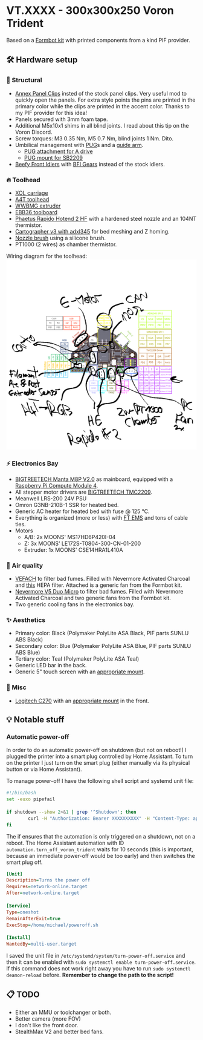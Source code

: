 # VT.XXXX - 300x300x250 Voron Trident

Based on a [Formbot kit](https://www.formbot3d.com/products/voron-trident-r1-pro-corexy-3d-printer-kit-with-best-quality-parts?VariantsId=10505) with printed components from a kind PIF provider.

## 🛠️ Hardware setup

### 🔩 Structural

* [Annex Panel Clips](https://github.com/Annex-Engineering/Annex-Engineering_User_Mods/tree/main/Printers/All_Printers/annex_dev-Panel_2020_Clips_and_Hinges) insted of the stock panel clips. Very useful mod to quickly open the panels. For extra style points the pins are printed in the primary color while the clips are printed in the accent color. Thanks to my PIF provider for this idea!
* Panels secured with 3mm foam tape.
* Additional M5x10x1 shims in all blind joints. I read about this tip on the Voron Discord.
* Screw torques: M3 0.35 Nm, M5 0.7 Nm, blind joints 1 Nm. Dito.
* Umbilical management with [PUG](https://www.printables.com/model/378567-pug-parametric-umbilical-gland/files)s and a [guide arm](https://www.printables.com/model/978123-voron-bowden-ptfe-tube-guide-arm-and-canbus-cable).
    * [PUG attachment for A drive](https://www.printables.com/model/469241-voron-trident-pug-parametric-umbilical-gland-attac)
    * [PUG mount for SB2209](https://www.printables.com/model/825825-sb2209-sb2240-mount-for-pug-new-plug)
* [Beefy Front Idlers](https://github.com/clee/VoronBFI) with [BFI Gears](https://github.com/Diyshift/3D-Printer/tree/main/BFI%20Gears) instead of the stock idlers.

### 🔥 Toolhead

* [XOL carriage](https://github.com/Armchair-Heavy-Industries/Xol-Toolhead)
* [A4T toolhead](https://github.com/Armchair-Heavy-Industries/A4T/)
* [WWBMG extruder](https://github.com/Armchair-Heavy-Industries/A4T/blob/main/STL/WW-BMG%20for%20A4T/README.md)
* [EBB36 toolboard](https://bttwiki.com/EBB%2036%20CAN.html)
* [Phaetus Rapido Hotend 2 HF](https://www.phaetus.com/products/rapido2) with a hardened steel nozzle and an 104NT thermistor.
* [Cartographer v3 with adxl345](https://cartographer3d.com/products/cartographer-probe-v3-with-adxl345-standard) for bed meshing and Z homing.
* [Nozzle brush](https://www.printables.com/model/1200625-voron-trident-nozzle-brush-and-park) using a silicone brush.
* PT1000 (2 wires) as chamber thermistor.

Wiring diagram for the toolhead: ![](docs/toolhead1.png)

### ⚡ Electronics Bay

* [BIGTREETECH Manta M8P V2.0](https://bttwiki.com/M8P-V2_0.html) as mainboard, equipped with a [Raspberry Pi Compute Module 4](https://www.raspberrypi.com/products/compute-module-4/?variant=raspberry-pi-cm4001000).
* All stepper motor drivers are [BIGTREETECH TMC2209](https://bttwiki.com/TMC2209.html).
* Meanwell LRS-200 24V PSU
* Omron G3NB-210B-1 SSR for heated bed.
* Generic AC heater for heated bed with fuse @ 125 °C.
* Everything is organized (more or less) with [FT EMS](https://www.printables.com/model/647107-ft-ems-trident-300-electronics-management-system) and tons of cable ties.
* Motors
    * A/B: 2x MOONS' MS17HD6P420I-04
    * Z: 3x MOONS' LE172S-T0804-300-CN-01-200
    * Extruder: 1x MOONS' CSE14HRA1L410A

### 💨 Air quality

* [VEFACH](https://mods.vorondesign.com/details/aLS5rOxzGybD4FhVzCKNQ) to filter bad fumes. Filled with Nevermore Activated Charcoal and [this](https://www.amazon.de/dp/B07HHQKJ4G) HEPA filter. Attached is a generic fan from the Formbot kit.
* [Nevermore V5 Duo Micro](https://github.com/nevermore3d/Nevermore_Micro) to filter bad fumes. Filled with Nevermore Activated Charcoal and two generic fans from the Formbot kit.
* Two generic cooling fans in the electronics bay.

### ✨ Aesthetics

* Primary color: Black (Polymaker PolyLite ASA Black, PIF parts SUNLU ABS Black)
* Secondary color: Blue (Polymaker PolyLite ASA Blue, PIF parts SUNLU ABS Blue)
* Tertiary color: Teal (Polymaker PolyLite ASA Teal)
* Generic LED bar in the back.
* Generic 5" touch screen with an [appropriate mount](https://www.printables.com/model/926845-btt-hdmi5-v12-display-mount-voron).

### 🫘 Misc

* [Logitech C270](https://www.logitech.com/de-at/shop/p/c270-hd-webcam) with an [appropriate mount](https://mods.vorondesign.com/details/7KxcDXIBP1jjRc2ekU9w) in the front.

## 💡 Notable stuff

### Automatic power-off

In order to do an automatic power-off on shutdown (but not on reboot!) I plugged the printer into a smart plug controlled by Home Assistant. To turn on the printer I just turn on the smart plug (either manually via its physical button or via Home Assistant).

To manage power-off I have the following shell script and systemd unit file:

```sh
#!/bin/bash
set -euxo pipefail

if shutdown --show 2>&1 | grep '^Shutdown'; then
        curl -H "Authorization: Bearer XXXXXXXXXX" -H "Content-Type: application/json" -d '{"entity_id": "automation.turn_off_voron_trident"}' -m 1 http://homeassistant:8123/api/services/automation/trigger || true
fi
```

The if ensures that the automation is only triggered on a shutdown, not on a reboot. The Home Assistant automation with ID `automation.turn_off_voron_trident` waits for 10 seconds (this is important, because an immediate power-off would be too early) and then switches the smart plug off.

```ini
[Unit]
Description=Turns the power off
Requires=network-online.target
After=network-online.target

[Service]
Type=oneshot
RemainAfterExit=true
ExecStop=/home/michael/poweroff.sh

[Install]
WantedBy=multi-user.target
```

I saved the unit file in `/etc/systemd/system/turn-power-off.service` and then it can be enabled with `sudo systemctl enable turn-power-off.service`. If this command does not work right away you have to run `sudo systemctl deamon-reload` before. **Remember to change the path to the script!**

## 📋 TODO

* Either an MMU or toolchanger or both.
* Better camera (more FOV)
* I don't like the front door.
* StealthMax V2 and better bed fans.
